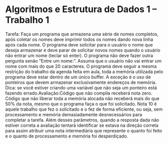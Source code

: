 # Algoritmos e Estrutura de Dados 1 – Trabalho 1
Tarefa: Faça um programa que armazena uma série de nomes completos, após coletar os nomes deve imprimir todos os nomes dando nova linha após cada nome. O programa deve solicitar para o usuário o nome que deseja armazenar e deve parar de solicitar novos nomes quando o usuário não entrar um nome (teclar só enter). O programa não deve fazer outra pergunta senão “Entre um nome:”. Assuma que o usuário não vai entrar um nome com mais do que 20 caracteres. O programa deve seguir a mesma restrição do trabalho da agenda feita em aula, toda a memória utilizada pelo programa deve estar dentro de um único buffer. A exceção é o uso de ponteiros que devem armazenar exclusivamente endereços de memória. Dica: se você estiver criando uma variável que não seja um ponteiro está fazendo errado.Avaliação:Código que não compila receberá nota zero. Código que não liberar toda a memória alocada não receberá mais do que 50% da nota, mesmo que o programa faça o que foi solicitado. Nota 10 é aquele trabalho que fez o solicitado e o fez de forma eficiente, ou seja, sem processamento e memória demasiadamente desnecessários para completar a tarefa. Além desses parâmetros, quando a resposta dada não estiver correta a avaliação tentará identificar se estava na direção correta para assim atribuir uma nota intermediária que represente o quanto foi feito e o quanto de processamento e memória foi desperdiçado.

